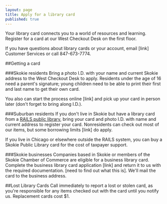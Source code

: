 ```yaml
---
layout: page
title: Apply for a library card
published: true
---
```


Your library card connects you to a world of resources and learning. Register for a card at our West Checkout Desk on the first floor. 

If you have questions about library cards or your account, email [link] Customer Services or call 847-673-7774.

##Getting a card

###Skokie residents
Bring a photo I.D. with your name and current Skokie address to the West Checkout Desk to apply. Residents under the age of 16 need a parent's signature; young children need to be able to print their first and last name to get their own card. 

You also can start the process online [link] and pick up your card in person later (don't forget to bring along I.D.).

###Suburban residents
If you don't live in Skokie but have a library card from a [RAILS public library](http://www.librarylearning.info/libraries/?LibSys=RAILS&LibraryTypeID=1), bring your card and photo I.D. with name and current address to register your card. Nonresidents can check out most of our items, but some borrowing limits [link] do apply. 

If you live in Chicago or elsewhere outside the RAILS system, you can buy a Skokie Public Library card for the cost of taxpayer support.

###Skokie businesses
Companies based in Skokie or members of the Skokie Chamber of Commerce are eligible for a business library card. Complete the business library card application [link] and return it to us with the required documentation. [need to find out what this is]. We'll mail the card to the business address.

##Lost Library Cards
Call immediately to report a lost or stolen card, as you're responsible for any items checked out with the card until you notify us. Replacement cards cost $1.